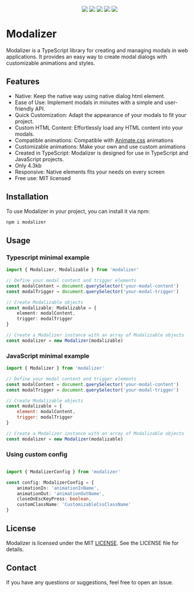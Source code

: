 <p align="center">
 <a target="_blank" href="https://www.typescriptlang.org/"><img src="https://img.shields.io/badge/-TypeScript-FFFFFF?logo=typescript"></a>
<a target="_blank" href="https://sass-lang.com/"><img src="https://img.shields.io/badge/-Sass-pink?logo=sass"></a>
<a target="_blank" href="https://terser.org/"><img src="https://img.shields.io/badge/-Terser-00299F?logo=javascript"></a>
<a target="_blank" href="https://rollupjs.org/"><img src="https://img.shields.io/badge/-Rollup-FCAF41?logo=rollupdotjs"></a>
<a target="_blank" href="https://www.npmjs.com/"><img src="https://img.shields.io/badge/-Npmjs-231F20?logo=npm"></a>
</p>

# Modalizer

Modalizer is a TypeScript library for creating and managing modals in web applications. It provides an easy way to create modal dialogs with customizable animations and styles.

## Features

- Native: Keep the native way using native dialog html element.
- Ease of Use: Implement modals in minutes with a simple and user-friendly API.
- Quick Customization: Adapt the appearance of your modals to fit your project.
- Custom HTML Content: Effortlessly load any HTML content into your modals.
- Compatible animations: Compatible with [Animate.css](https://animate.style/) animations
- Customizable animations: Make your own and use custom animations
- Created in TypeScript: Modalizer is designed for use in TypeScript and JavaScript
	projects.
- Only 4.3kb
- Responsive: Native elements fits your needs on every screen
- Free use: MIT licensed

## Installation

To use Modalizer in your project, you can install it via npm:

```bash
npm i modalizer
```

## Usage

### Typescript minimal example
```typescript
import { Modalizer, Modalizable } from 'modalizer'

// Define your modal content and trigger elements
const modalContent = document.querySelector('your-modal-content')
const modalTrigger = document.querySelector('your-modal-trigger')

// Create Modalizable objects
const modalizable: Modalizable = {
	element: modalContent,
	trigger: modalTrigger
}

// Create a Modalizer instance with an array of Modalizable objects
const modalizer = new Modalizer(modalizable)
```

### JavaScript minimal example

```javascript
import { Modalizer } from 'modalizer'

// Define your modal content and trigger elements
const modalContent = document.querySelector('your-modal-content')
const modalTrigger = document.querySelector('your-modal-trigger')

// Create Modalizable objects
const modalizable = {
	element: modalContent,
	trigger: modalTrigger
}

// Create a Modalizer instance with an array of Modalizable objects
const modalizer = new Modalizer(modalizable)
```
### Using custom config

```typescript

import { ModalizerConfig } from 'modalizer'

const config: ModalizerConfig = {
	animationIn: 'animationInName',
	animationOut: 'animationOutName',
	closeOnEscKeyPress: boolean,
	customClassName: 'CustomizableCssClassName'
}
```

## License
Modalizer is licensed under the MIT [LICENSE](LICENSE). See the LICENSE file for details.


## Contact
If you have any questions or suggestions, feel free to open an issue.